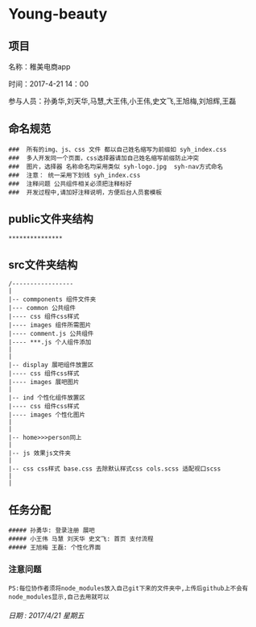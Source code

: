 # Young-beauty

## 项目

名称：稚美电商app

时间：2017-4-21 14：00

参与人员：孙勇华,刘天华,马慧,大王伟,小王伟,史文飞,王旭梅,刘旭辉,王磊

## 命名规范

    ###  所有的img、js、css 文件 都以自己姓名缩写为前缀如 syh_index.css 
    ###  多人开发同一个页面，css选择器请加自己姓名缩写前缀防止冲突
    ###  图片，选择器 名称命名均采用类似 syh-logo.jpg  syh-nav方式命名
    ###  注意： 统一采用下划线 syh_index.css 
    ###  注释问题 公共组件相关必须把注释标好
    ###  开发过程中,请加好注释说明，方便后台人员套模板
    
## public文件夹结构

    ***************
## src文件夹结构

    /-----------------
    |
    |-- commponents 组件文件夹
    |--- common 公共组件
    |---- css 组件css样式
    |---- images 组件所需图片
    |---- comment.js 公共组件
    |---- ***.js 个人组件添加
    |
    |
    |-- display 展吧组件放置区
    |---- css 组件css样式
    |---- images 展吧图片
    |
    |-- ind 个性化组件放置区
    |---- css 组件css样式
    |---- images 个性化图片
    |
    |
    |-- home>>>person同上
    |
    |-- js 效果js文件夹 
    |
    |-- css css样式 base.css 去除默认样式css cols.scss 适配视口scss
    |
    |
## 任务分配
 
    ##### 孙勇华: 登录注册 展吧
    ##### 小王伟 马慧 刘天华 史文飞: 首页 支付流程
    ##### 王旭梅 王磊: 个性化界面
 
### 注意问题
    PS:每位协作者须将node_modules放入自己git下来的文件夹中,上传后github上不会有node_modules显示,自己去用就可以
###### 日期 : 2017/4/21 星期五